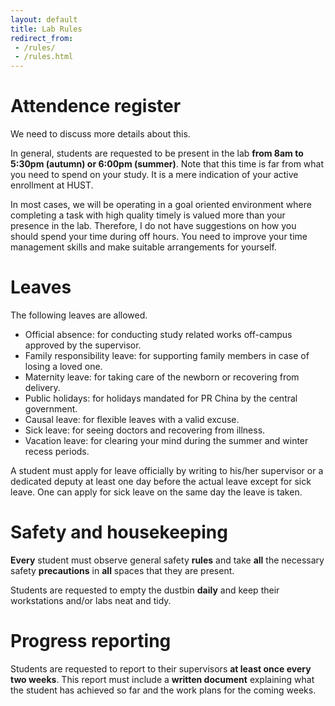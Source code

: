 ```yaml
---
layout: default
title: Lab Rules
redirect_from: 
 - /rules/
 - /rules.html
---
```

# Attendence register
We need to discuss more details about this. 

In general, students are requested to be present in the lab **from 8am to 5:30pm (autumn) or 6:00pm (summer)**. Note that this time is far from what you need to spend on your study. It is a mere indication of your active enrollment at HUST.

In most cases, we will be operating in a goal oriented environment where completing a task with high quality timely is valued more than your presence in the lab. Therefore, I do not have suggestions on how you should spend your time during off hours. You need to improve your time management skills and make suitable arrangements for yourself.

# Leaves
The following leaves are allowed.
- Official absence: for conducting study related works off-campus approved by the supervisor.
- Family responsibility leave: for supporting family members in case of losing a loved one.
- Maternity leave: for taking care of the newborn or recovering from delivery.
- Public holidays: for holidays mandated for PR China by the central government.
- Causal leave: for flexible leaves with a valid excuse.
- Sick leave: for seeing doctors and recovering from illness.
- Vacation leave: for clearing your mind during the summer and winter recess periods.

A student must apply for leave officially by writing to his/her supervisor or a dedicated deputy at least one day before the actual leave except for sick leave. One can apply for sick leave on the same day the leave is taken.
# Safety and housekeeping
**Every** student must observe general safety **rules** and take **all** the necessary safety **precautions** in **all** spaces that they are present. 

Students are requested to empty the dustbin **daily** and keep their workstations and/or labs neat and tidy.
# Progress reporting
Students are requested to report to their supervisors **at least once every two weeks**. This report must include a **written document** explaining what the student has achieved so far and the work plans for the coming weeks.